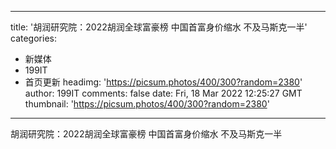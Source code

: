 
---
title: '胡润研究院：2022胡润全球富豪榜 中国首富身价缩水 不及马斯克一半'
categories: 
 - 新媒体
 - 199IT
 - 首页更新
headimg: 'https://picsum.photos/400/300?random=2380'
author: 199IT
comments: false
date: Fri, 18 Mar 2022 12:25:27 GMT
thumbnail: 'https://picsum.photos/400/300?random=2380'
---

<div>   
胡润研究院：2022胡润全球富豪榜 中国首富身价缩水 不及马斯克一半  
</div>
            